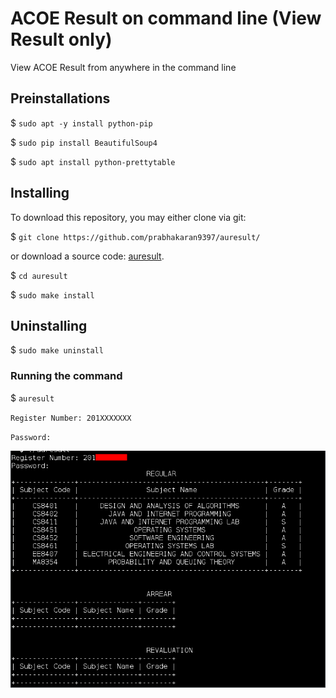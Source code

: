 # ACOE Result on command line (View Result only)
View ACOE Result from anywhere in the command line

## Preinstallations

$ `sudo apt -y install python-pip`

$ `sudo pip install BeautifulSoup4`

$ `sudo apt install python-prettytable`

## Installing

To download this repository, you may either clone via git:

$ `git clone https://github.com/prabhakaran9397/auresult/`

or download a source code: [auresult](https://github.com/prabhakaran9397/auresult/archive/master.zip).

$ `cd auresult`

$ `sudo make install`

## Uninstalling

$ `sudo make uninstall`

### Running the command

$ `auresult`

`Register Number: 201XXXXXXX`

`Password: `

![Screenshot](./assets/SS.png "Screenshot 1")
